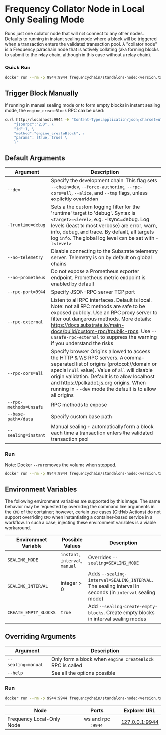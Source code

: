 # Frequency Collator Node in Local Only Sealing Mode

Runs just one collator node that will not connect to any other nodes.
Defaults to running in instant sealing mode where a block will be triggered when a transaction enters the validated transaction pool.
A "collator node" is a Frequency parachain node that is actively collating (aka forming blocks to submit to the relay chain, although in this case without a relay chain).

### Quick Run

```sh
docker run --rm -p 9944:9944 frequencychain/standalone-node:<version.tag>
```


## Trigger Block Manually

If running in manual sealing mode or to form empty blocks in instant sealing mode, the `engine_createBlock` RPC can be used:

```sh
curl http://localhost:9944 -H "Content-Type:application/json;charset=utf-8" -d   '{ \
    "jsonrpc":"2.0", \
    "id":1, \
    "method":"engine_createBlock", \
    "params": [true, true] \
    }'
```


## Default Arguments

| Argument | Description |
| --- | --- |
| `--dev` | Specify the development chain. This flag sets `--chain=dev`, `--force-authoring`, `--rpc-cors=all`, `--alice`, and `--tmp` flags, unless explicitly overridden|
| `-lruntime=debug` | Sets a the custom logging filter for the 'runtime' target to 'debug'. Syntax is `<target>=<level>`, e.g. -lsync=debug. Log levels (least to most verbose) are error, warn, info, debug, and trace. By default, all targets log `info`. The global log level can be set with `-l<level>`|
| `--no-telemetry` | Disable connecting to the Substrate telemetry server. Telemetry is on by default on global chains |
| `--no-prometheus` | Do not expose a Prometheus exporter endpoint. Prometheus metric endpoint is enabled by default |
| `--rpc-port=9944` | Specify JSON-RPC server TCP port |
| `--rpc-external`| Listen to all RPC interfaces. Default is local. Note: not all RPC methods are safe to be exposed publicly. Use an RPC proxy server to filter out dangerous methods. More details: <https://docs.substrate.io/main-docs/build/custom-rpc/#public-rpcs>. Use `--unsafe-rpc-external` to suppress the warning if you understand the risks|
| `--rpc-cors=all` | Specify browser Origins allowed to access the HTTP & WS RPC servers. A comma-separated list of origins (protocol://domain or special `null` value). Value of `all` will disable origin validation. Default is to allow localhost and <https://polkadot.js.org> origins. When running in --dev mode the default is to allow all origins |
| `--rpc-methods=Unsafe` | RPC methods to expose |
| `--base-path=/data` | Specify custom base path |
| `--sealing=instant` | Manual sealing + automatically form a block each time a transaction enters the validated transaction pool |

### Run

Note: Docker `--rm` removes the volume when stopped.

```sh
docker run --rm -p 9944:9944 frequencychain/standalone-node:<version.tag>
```

## Environment Variables

The following environment variables are supported by this image. The same behavior may be requested by overriding the command line arguments in the `CMD` of the container; however, certain use cases (GitHub Actions) do not support overriding `CMD` when instantiating a container-based service in a workflow. In such a case, injecting these environment variables is a viable workaround.

| Environmnet Variable | Possible Values | Description |
| --- | --- | --- |
| `SEALING_MODE` | `instant`, `interval`, `manual` | Overrides `--sealing=SEALING_MODE` |
| `SEALING_INTERVAL` | integer > 0 | Adds `--sealing-interval=SEALING_INTERVAL`. The sealing interval in seconds (in `interval` sealing mode) |
| `CREATE_EMPTY_BLOCKS` | `true` | Add `--sealing-create-empty-blocks`. Create empty blocks in interval sealing modes |


## Overriding Arguments

| Argument | Description |
| --- | --- |
| `--sealing=manual` | Only form a block when `engine_createBlock` RPC is called |
| `--help` | See all the options possible |

### Run

```sh
docker run --rm -p 9944:9944 frequencychain/standalone-node:<version.tag> -- --manual-seal
```

| **Node**                |             **Ports**             | **Explorer URL**                                                                          |
| ----------------------- | :-------------------------------: | ----------------------------------------------------------------------------------------- |
| Frequency Local-Only Node | ws and rpc :`9944`  | [127.0.0.1:9944](https://polkadot.js.org/apps/?rpc=ws%3A%2F%2F127.0.0.1%3A9944#/explorer) |
